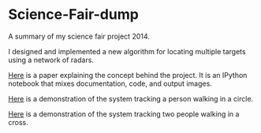 # Science-Fair-dump
A summary of my science fair project 2014.

I designed and implemented a new algorithm for locating multiple targets using a network of radars.

[Here](http://nbviewer.ipython.org/github/heraclitus34/Science-Fair-dump/blob/master/science_fair.ipynb) is a paper explaining the concept behind the project. It is an IPython notebook that mixes documentation, code, and output images.

[Here](https://drive.google.com/file/d/0B5gw1WlWPHaQWTFNUk1GTG9EelE/view?usp=sharing) is a demonstration of the system tracking a person walking in a circle.

[Here](https://drive.google.com/file/d/0B5gw1WlWPHaQRkVuSHFsUkt6N3c/view?usp=sharing) is a demonstration of the system tracking two people walking in a cross.
